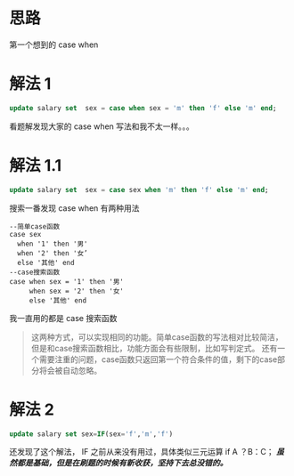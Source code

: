 # 思路
第一个想到的 case when 
# 解法 1
```sql
update salary set  sex = case when sex = 'm' then 'f' else 'm' end;
```
看题解发现大家的 case when 写法和我不太一样。。。
# 解法 1.1
```sql
update salary set  sex = case sex when 'm' then 'f' else 'm' end;
```
搜索一番发现 case when 有两种用法

```
--简单case函数
case sex
  when '1' then '男'
  when '2' then '女’
  else '其他' end
--case搜索函数
case when sex = '1' then '男'
     when sex = '2' then '女'
     else '其他' end  
 ```
 我一直用的都是 case 搜索函数
 >这两种方式，可以实现相同的功能。简单case函数的写法相对比较简洁，但是和case搜索函数相比，功能方面会有些限制，比如写判定式。
>还有一个需要注重的问题，case函数只返回第一个符合条件的值，剩下的case部分将会被自动忽略。

# 解法 2
```sql
update salary set sex=IF(sex='f','m','f')
```
还发现了这个解法， IF 之前从来没有用过，具体类似三元运算  if A ？B：C；
***虽然都是基础，但是在刷题的时候有新收获，坚持下去总没错的。***

